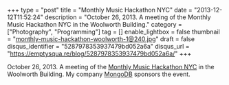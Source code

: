 +++
type = "post"
title = "Monthly Music Hackathon NYC"
date = "2013-12-12T11:52:24"
description = "October 26, 2013. A meeting of the Monthly Music Hackathon NYC in the Woolworth Building."
category = ["Photography", "Programming"]
tag = []
enable_lightbox = false
thumbnail = "monthly-music-hackathon-woolworth-1@240.jpg"
draft = false
disqus_identifier = "5287978353937479bd052a6a"
disqus_url = "https://emptysqua.re/blog/5287978353937479bd052a6a/"
+++

<p>October 26, 2013. A meeting of the <a href="http://monthlymusichackathon.org/">Monthly Music Hackathon NYC</a> in the Woolworth Building. My company <a href="http://www.mongodb.com/">MongoDB</a> sponsors the event.</p>
